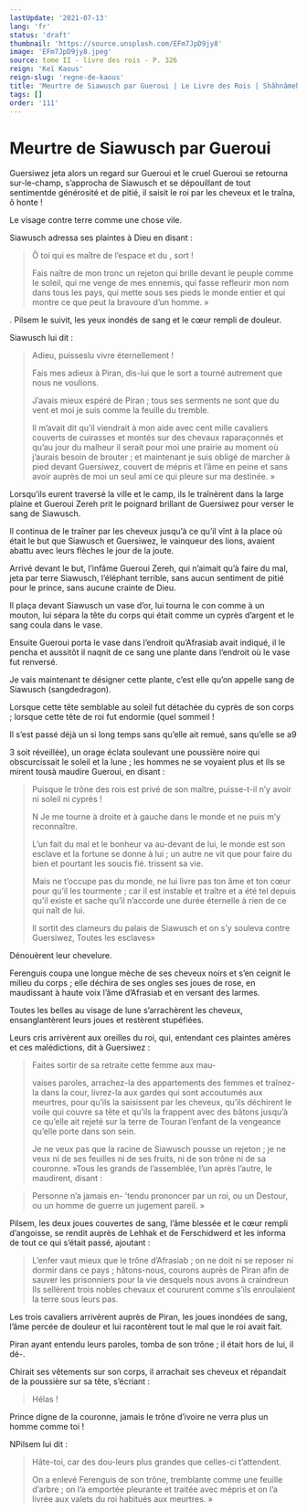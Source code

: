 ```yaml
---
lastUpdate: '2021-07-13'
lang: 'fr'
status: 'draft'
thumbnail: 'https://source.unsplash.com/EFm7JpD9jy8'
image: 'EFm7JpD9jy8.jpeg'
source: tome II - livre des rois - P. 326
reign: 'Keï Kaous'
reign-slug: 'regne-de-kaous'
title: 'Meurtre de Siawusch par Gueroui | Le Livre des Rois | Shâhnâmeh'
tags: []
order: '111'
---
```


<!-- LTeX: language=fr -->

# Meurtre de Siawusch par Gueroui

Guersiwez jeta alors un regard sur Gueroui et le cruel Gueroui se retourna sur-le-champ, s’approcha de Siawusch et se dépouillant de tout sentimentde générosité et de pitié, il saisit le roi par les cheveux et le traîna, ô honte !

Le visage contre terre comme une chose vile.

Siawusch adressa ses plaintes à Dieu en disant :

> Ô toi qui es maître de l’espace et du
, sort !
>
> Fais naître de mon tronc un rejeton qui brille devant le peuple comme le soleil, qui me venge de mes ennemis, qui fasse refleurir mon nom dans tous les pays, qui mette sous ses pieds le monde entier et qui montre ce que peut la bravoure d’un homme. »

.
Pilsem le suivit, les yeux inondés de sang et le cœur rempli de douleur.

Siawusch lui dit :

> Adieu, puisseslu vivre éternellement !
>
> Fais mes adieux à Piran, dis-lui que le sort a tourné autrement que nous ne voulions.
>
> J’avais mieux espéré de Piran ; tous ses serments ne sont que du vent et moi je suis comme la feuille du tremble.
>
> Il m’avait dit qu’il viendrait à mon aide avec cent mille cavaliers couverts de cuirasses et montés sur des chevaux raparaçonnés et qu’au jour du malheur il serait pour moi une prairie au moment où j’aurais besoin de brouter ; et maintenant je suis obligé de marcher à pied devant Guersiwez, couvert de mépris et l’âme en peine et sans avoir auprès de moi un seul ami ce qui pleure sur ma destinée. »

Lorsqu’ils eurent traversé la ville et le camp, ils le traînèrent dans la large plaine et Gueroui Zereh prit le poignard brillant de Guersiwez pour verser le sang de Siawusch.

Il continua de le traîner par les cheveux jusqu’à ce qu’il vînt à la place où était le but que Siawusch et Guersiwez, le vainqueur des lions, avaient abattu avec leurs flèches le jour de la joute.

Arrivé devant le but, l’infâme Gueroui Zereh, qui n’aimait qu’à faire du mal, jeta par terre Siawusch, l’éléphant terrible, sans aucun sentiment de pitié pour le prince, sans aucune crainte de Dieu.

Il plaça devant Siawusch un vase d’or, lui tourna le con comme à un mouton, lui sépara la tête du corps qui était comme un cyprès d’argent et le sang coula dans le vase.

Ensuite Gueroui porta le vase dans l’endroit qu’Afrasiab avait indiqué, il le pencha et aussitôt il naqnit de ce sang une plante dans l’endroit où le vase fut renversé.

Je vais maintenant te désigner cette plante, c’est elle qu’on appelle sang de Siawusch (sangdedragon).

Lorsque cette tête semblable au soleil fut détachée du cyprès de son corps ; lorsque cette tête de roi fut endormie (quel sommeil !

Il s’est passé déjà un si long temps sans qu’elle ait remué, sans qu’elle se a9

3
soit réveillée), un orage éclata soulevant une poussière noire qui obscurcissait le soleil et la lune ; les hommes ne se voyaient plus et ils se mirent tousà maudire Gueroui, en disant :

> Puisque le trône des rois est privé de son maître, puisse-t-il n’y avoir ni soleil ni cyprès !
>
> N Je me tourne à droite et à gauche dans le monde et ne puis m’y reconnaître.
>
> L’un fait du mal et le bonheur va au-devant de lui, le monde est son esclave et la fortune se donne à lui ; un autre ne vit que pour faire du bien et pourtant les soucis fié. trissent sa vie.
>
> Mais ne t’occupe pas du monde, ne lui livre pas ton âme et ton cœur pour qu’il les tourmente ; car il est instable et traître et a été tel depuis qu’il existe et sache qu’il n’accorde une durée éternelle à rien de ce qui naît de lui.
>
> Il sortit des clameurs du palais de Siawusch et on s’y souleva contre Guersiwez, Toutes les esclaves»

Dénouèrent leur chevelure.

Ferenguis coupa une longue mèche de ses cheveux noirs et s’en ceignit le milieu du corps ; elle déchira de ses ongles ses joues de rose, en maudissant à haute voix l’âme d’Afrasiab et en versant des larmes.

Toutes les belles au visage de lune s’arrachèrent les cheveux, ensanglantèrent leurs joues et restèrent stupéfiées.

Leurs cris arrivèrent aux oreilles du roi, qui, entendant ces plaintes amères et ces malédictions, dit à Guersiwez :

> Faites sortir de sa retraite cette femme aux mau-
>
> vaises paroles, arrachez-la des appartements des femmes et traînez-la dans la cour, livrez-la aux gardes qui sont accoutumés aux meurtres, pour qu’ils la saisissent par les cheveux, qu’ils déchirent le voile qui couvre sa tête et qu’ils la frappent avec des bâtons jusqu’à ce qu’elle ait rejeté sur la terre de Touran l’enfant de la vengeance qu’elle porte dans son sein.
>
> Je ne veux pas que la racine de Siawusch pousse un rejeton ; je ne veux ni de ses feuilles ni de ses fruits, ni de son trône ni de sa couronne. »Tous les grands de l’assemblée, l’un après l’autre, le maudirent, disant :

> Personne n’a jamais en-
’tendu prononcer par un roi, ou un Destour, ou un homme de guerre un jugement pareil. »

Pilsem, les deux joues couvertes de sang, l’âme blessée et le cœur rempli d’angoisse, se rendit auprès de Lehhak et de Ferschidwerd et les informa de tout ce qui s’était passé, ajoutant :

> L’enfer vaut mieux que le trône d’Afrasiab ; on ne doit ni se reposer ni dormir dans ce pays ; hâtons-nous, courons auprès de Piran afin de sauver les prisonniers pour la vie desquels nous avons à craindreun Ils sellèrent trois nobles chevaux et coururent comme s’ils enroulaient la terre sous leurs pas.

Les trois cavaliers arrivèrent auprès de Piran, les joues inondées de sang, l’âme percée de douleur et lui racontèrent tout le mal que le roi avait fait.

Piran ayant entendu leurs paroles, tomba de son trône ; il était hors de lui, il dé-.

Chirait ses vêtements sur son corps, il arrachait ses cheveux et répandait de la poussière sur sa tête, s’écriant :

> Hélas !

Prince digne de la couronne, jamais le trône d’ivoire ne verra plus un homme comme toi !

NPilsem lui dit :

> Hâte-toi, car des dou-leurs plus grandes que celles-ci t’attendent.
>
> On a enlevé Ferenguis de son trône, tremblante comme une feuille d’arbre ; on l’a emportée pleurante et traitée avec mépris et on l’a livrée aux valets du roi habitués aux meurtres. »

